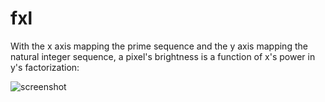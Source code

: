 # fxl

With the x axis mapping the prime sequence and the y axis mapping the natural integer sequence, a pixel's brightness is a function of x's power in y's factorization:

![screenshot](https://raw.githubusercontent.com/jrvieira/fxl/master/io/1000x100000.png)
